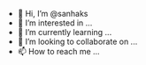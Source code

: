 - 👋 Hi, I’m @sanhaks
- 👀 I’m interested in ...
- 🌱 I’m currently learning ...
- 💞️ I’m looking to collaborate on ...
- 📫 How to reach me ...

<!---
sanhaks/sanhaks is a ✨ special ✨ repository because its `README.md` (this file) appears on your GitHub profile.
You can click the Preview link to take a look at your changes.
--->
